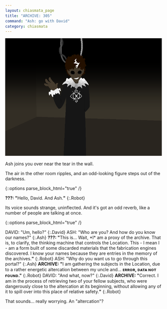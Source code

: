 ```yaml
---
layout: chiasmata_page
title: "ARCHIVE: 305"
command: "Ash: go with David"
category: chiasmata
---
```


![305](/chiasmata/images/narrative/309.png)

Ash joins you over near the tear in the wall.

The air in the other room ripples, and an odd-looking figure steps out of the darkness.

{::options parse_block_html="true" /}
<div class="dialogue">
<b>???: "</b>Hello, David. And Ash.<b>"</b> 
{:.Robot}
</div>

Its voice sounds strange, uninflected. And it's got an odd reverb, like a number of people are talking at once.

{::options parse_block_html="true" /}
<div class="dialogue">
DAVID: "Um, hello?" 
{:.David}
ASH: "Who are you? And how do you know our names?" 
{:.Ash}
<b>???: "</b>This is... Wait, *I* am a proxy of the archive. That is, to clarify, the thinking machine that controls the Location. This - I mean I - am a form built of some discarded materials that the fabrication engines discovered. I know your names because they are entries in the memory of the archives.<b>"</b> 
{:.Robot}
ASH: "Why do you want us to go through this portal?" 
{:.Ash}
<b>ARCHIVE: "</b>I am gathering the subjects in the Location, due to a rather energetic altercation between my uncle and... <b>ᴇʀʀᴏʀ, ᴅᴀᴛᴀ ɴᴏᴛ ғᴏᴜɴᴅ."</b> 
{:.Robot}
DAVID: "And what, now?" 
{:.David}
<b>ARCHIVE: "</b>Correct. I am in the process of retrieving two of your fellow subjects, who were dangerously close to the altercation at its beginning, without allowing any of it to spill over into this place of relative safety.<b>"</b> 
{:.Robot}
</div>

That sounds... really worrying. An "altercation"?